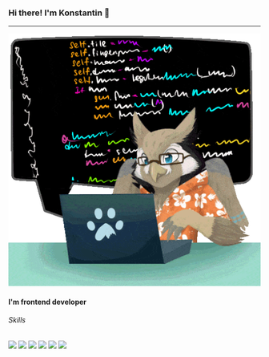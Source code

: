 ### Hi there! I'm Konstantin 👋

---

<img src="./owl.gif"/>

#### I'm frontend developer

###### Skills

![](https://img.shields.io/badge/OS-Linux-informational?style=flat&logo=linux&logoColor=white&color=6aa6f8)
![](https://img.shields.io/badge/React_Native?style=flat&logo=react&logoColor=white&labelColor=512B81&color=8CABFF)
![](https://img.shields.io/badge/React_Native?style=flat-square&logo=react&logoColor=white&labelColor=512B81&color=8CABFF)
![](https://img.shields.io/badge/React_Native?style=plastic&logo=react&logoColor=white&labelColor=512B81&color=8CABFF)
![](https://img.shields.io/badge/React_Native?style=for-the-badge&logo=react&logoColor=white&labelColor=512B81&color=8CABFF)
![](https://img.shields.io/badge/React_Native?style=social&logo=react&logoColor=white&labelColor=512B81&color=8CABFF)
